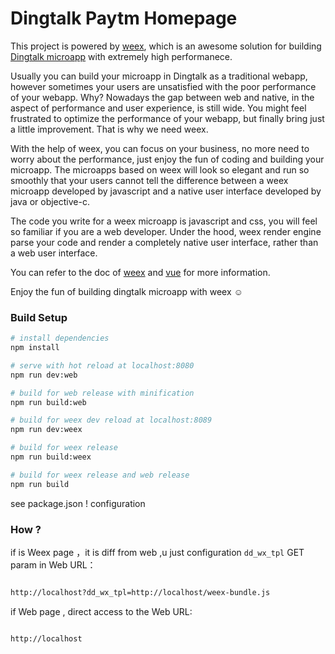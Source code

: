# Dingtalk Paytm Homepage

This project is powered by [weex](https://weex.apache.org), which is an awesome solution for building [Dingtalk microapp](https://open-doc.dingtalk.com/docs/doc.htm?treeId=171&articleId=104910&docType=1) with extremely high performanece. 

Usually you can build your microapp in Dingtalk as a traditional webapp, however sometimes your users are unsatisfied with the poor performance of your webapp. Why? Nowadays the gap between web and native, in the aspect of performance and user experience, is still wide. You might feel frustrated to optimize the performance of your webapp, but finally bring just a little improvement. That is why we need weex.

With the help of weex, you can focus on your business, no more need to worry about the performance, just enjoy the fun of coding and building your microapp. The microapps based on weex will look so elegant and run so smoothly that your users cannot tell the difference between a weex microapp developed by javascript and a native user interface developed by java or objective-c.

The code you write for a weex microapp is javascript and css, you will feel so familiar if you are a web developer. Under the hood, weex render engine parse your code and render a completely native user interface, rather than a web user interface. 

You can refer to the doc of [weex](https://weex.apache.org/cn/) and [vue](https://cn.vuejs.org/) for more information.

Enjoy the fun of building dingtalk microapp with weex ☺

### Build Setup

```bash
# install dependencies
npm install

# serve with hot reload at localhost:8080
npm run dev:web

# build for web release with minification
npm run build:web

# build for weex dev reload at localhost:8089
npm run dev:weex

# build for weex release
npm run build:weex

# build for weex release and web release
npm run build
```

see package.json ! configuration

### How ?

if is Weex page ，it is diff from web ,u just configuration `dd_wx_tpl` GET param in Web URL：

```bash

http://localhost?dd_wx_tpl=http://localhost/weex-bundle.js

```

if Web page , direct access to the Web URL:

```bash

http://localhost

```

